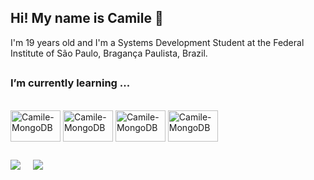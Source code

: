 ## Hi! My name is Camile 👋
 I'm 19 years old and I'm a Systems Development Student at the Federal Institute of São Paulo, Bragança Paulista, Brazil.
##
### I’m currently learning ...
<div style="display: inline-block"><br>
   <img align="center" alt="Camile-MongoDB" height="50" width="80" src="https://cdn.jsdelivr.net/gh/devicons/devicon/icons/java/java-plain.svg" />
   <img align="center" alt="Camile-MongoDB" height="50" width="80" src="https://cdn.jsdelivr.net/gh/devicons/devicon/icons/spring/spring-original.svg" />
   <img align="center" alt="Camile-MongoDB" height="50" width="80" src="https://cdn.jsdelivr.net/gh/devicons/devicon/icons/git/git-original.svg" />
   <img align="center" alt="Camile-MongoDB" height="50" width="80" src="https://cdn.jsdelivr.net/gh/devicons/devicon/icons/python/python-plain.svg" />
</div>

##

<div>
  <a href="https://www.linkedin.com/in/camile-macedo-a24034214?utm_source=share&utm_campaign=share_via&utm_content=profile&utm_medium=android_app" target="blank"><img src="https://img.shields.io/badge/LinkedIn-0077B5?style=for-the-badge&logo=linkedin&logoColor=white"></a> &nbsp &nbsp
  <a href="https://instagram.com/c_mile_?igshid=OGQ5ZDc2ODk2ZA=="><img src="https://img.shields.io/badge/Instagram-E4405F?style=for-the-badge&logo=instagram&logoColor=white"></a>
</div>
